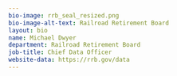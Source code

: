 ```yaml
---
bio-image: rrb_seal_resized.png
bio-image-alt-text: Railroad Retirement Board
layout: bio
name: Michael Dwyer
department: Railroad Retirement Board
job-title: Chief Data Officer
website-data: https://rrb.gov/data
---
```

